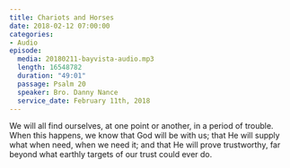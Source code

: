 ```yaml
---
title: Chariots and Horses
date: 2018-02-12 07:00:00
categories:
- Audio
episode:
  media: 20180211-bayvista-audio.mp3
  length: 16548782
  duration: "49:01"
  passage: Psalm 20
  speaker: Bro. Danny Nance
  service_date: February 11th, 2018
---
```

We will all find ourselves, at one point or another, in a period of trouble. When this happens, we know that God will be with us; that He will supply what when need, when we need it; and that He will prove trustworthy, far beyond what earthly targets of our trust could ever do.